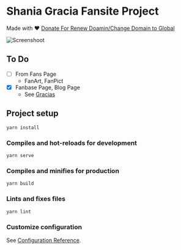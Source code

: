 # Shania Gracia Fansite Project

Made with ❤️
[Donate For Renew Doamin/Change Domain to Global](https://saweria.co/shngrc)

![Screenshoot](https://i.ibb.co/7gFw1wt/screenshot.png)

## To Do

- [ ] From Fans Page
    - FanArt, FanPict
- [x] Fanbase Page, Blog Page
    - See [Gracias](https://github.com/falasyam/Gracias)



## Project setup
```
yarn install
```

### Compiles and hot-reloads for development
```
yarn serve
```

### Compiles and minifies for production
```
yarn build
```

### Lints and fixes files
```
yarn lint
```

### Customize configuration
See [Configuration Reference](https://cli.vuejs.org/config/).
